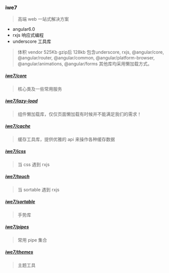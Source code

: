 ### iwe7

> 高端 web 一站式解决方案

* angular6.0
* rxjs 响应式编程
* underscore 工具库

> 体积
> vendor 525Kb gzip后 128kb
> 包含underscore, rxjs, @angular/core, @angular/router, @angular/common, @angular/platform-browser, @angular/animations, @angular/forms 其他库均采用懒加载方式。

##### [iwe7/core](./libs/core/readme.md)

> 核心类及一些常用服务

##### [iwe7/lazy-load](./libs/lazy-load/readme.md)

> 组件懒加载库，仅仅页面懒加载有时候并不能满足我们的需求！

##### [iwe7/cache](./libs/cache/readme.md)

> 缓存工具库，提供优雅的 api 来操作各种缓存数据

##### [iwe7/icss](./libs/icss/readme.md)

> 当 css 遇到 rxjs

##### [iwe7/touch](./libs/touch/readme.md)

> 当 sortable 遇到 rxjs

##### [iwe7/sortable](./libs/sortable/readme.md)

> 手势库

##### [iwe7/pipes](./libs/pipes/readme.md)

> 常用 pipe 集合

##### [iwe7/themes](./libs/themes/readme.md)

> 主题工具

